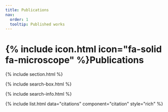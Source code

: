 ```yaml
---
title: Publications
nav:
  order: 1
  tooltip: Published works
---
```


# {% include icon.html icon="fa-solid fa-microscope" %}Publications

{% include section.html %}

{% include search-box.html %}

{% include search-info.html %}

{% include list.html data="citations" component="citation" style="rich" %}
